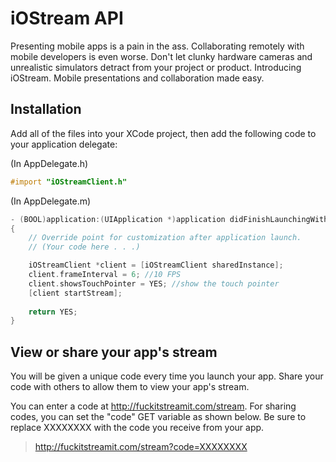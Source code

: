 # iOStream API


Presenting mobile apps is a pain in the ass. Collaborating remotely with mobile developers is even worse. Don't let clunky hardware cameras and unrealistic simulators detract from your project or product. Introducing iOStream. Mobile presentations and collaboration made easy.

## Installation

Add all of the files into your XCode project, then add the following code to your application delegate:

(In AppDelegate.h)
```objective-c
#import "iOStreamClient.h"
```

(In AppDelegate.m)
```objective-c
- (BOOL)application:(UIApplication *)application didFinishLaunchingWithOptions:(NSDictionary *)launchOptions
{
    // Override point for customization after application launch.
    // (Your code here . . .)

    iOStreamClient *client = [iOStreamClient sharedInstance];
    client.frameInterval = 6; //10 FPS
    client.showsTouchPointer = YES; //show the touch pointer
    [client startStream];
    
    return YES;
}
```

## View or share your app's stream

You will be given a unique code every time you launch your app. Share your code with others to allow them to view your app's stream.

You can enter a code at http://fuckitstreamit.com/stream. For sharing codes, you can set the "code" GET variable as shown below. Be sure to replace XXXXXXXX with the code you receive from your app.

> http://fuckitstreamit.com/stream?code=XXXXXXXX


